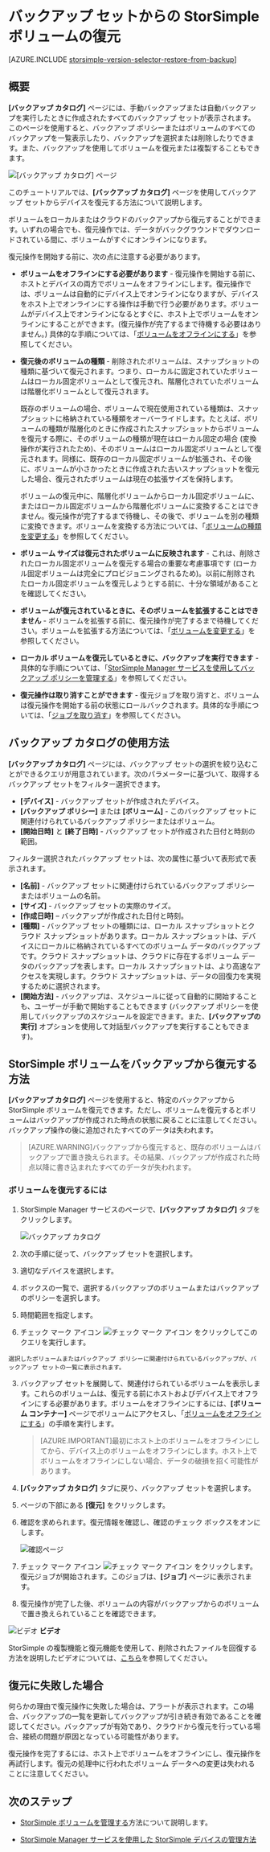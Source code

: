 <properties 
   pageTitle="バックアップからの StorSimple ボリュームの復元 | Microsoft Azure"
   description="StorSimple Manager サービスの [バックアップ カタログ] ページを使用してバックアップ セットから StorSimple ボリュームを復元する方法について説明します。"
   services="storsimple"
   documentationCenter="NA"
   authors="SharS"
   manager="carolz"
   editor="" />
<tags 
   ms.service="storsimple"
   ms.devlang="NA"
   ms.topic="article"
   ms.tgt_pltfrm="NA"
   ms.workload="TBD"
   ms.date="12/14/2015"
   ms.author="v-sharos" />

# バックアップ セットからの StorSimple ボリュームの復元

[AZURE.INCLUDE [storsimple-version-selector-restore-from-backup](../../includes/storsimple-version-selector-restore-from-backup.md)]

## 概要

**[バックアップ カタログ]** ページには、手動バックアップまたは自動バックアップを実行したときに作成されたすべてのバックアップ セットが表示されます。このページを使用すると、バックアップ ポリシーまたはボリュームのすべてのバックアップを一覧表示したり、バックアップを選択または削除したりできます。また、バックアップを使用してボリュームを復元または複製することもできます。

 ![[バックアップ カタログ] ページ](./media/storsimple-restore-from-backup-set-u2/HCS_BackupCatalog.png)

このチュートリアルでは、**[バックアップ カタログ]** ページを使用してバックアップ セットからデバイスを復元する方法について説明します。

ボリュームをローカルまたはクラウドのバックアップから復元することができます。いずれの場合でも、復元操作では、データがバックグラウンドでダウンロードされている間に、ボリュームがすぐにオンラインになります。

復元操作を開始する前に、次の点に注意する必要があります。

- **ボリュームをオフラインにする必要があります** - 復元操作を開始する前に、ホストとデバイスの両方でボリュームをオフラインにします。復元操作では、ボリュームは自動的にデバイス上でオンラインになりますが、デバイスをホスト上でオンラインにする操作は手動で行う必要があります。ボリュームがデバイス上でオンラインになるとすぐに、ホスト上でボリュームをオンラインにすることができます。(復元操作が完了するまで待機する必要はありません。) 具体的な手順については、「[ボリュームをオフラインにする](storsimple-manage-volumes.md#take-a-volume-offline)」を参照してください。

- **復元後のボリュームの種類** - 削除されたボリュームは、スナップショットの種類に基づいて復元されます。つまり、ローカルに固定されていたボリュームはローカル固定ボリュームとして復元され、階層化されていたボリュームは階層化ボリュームとして復元されます。

    既存のボリュームの場合、ボリュームで現在使用されている種類は、スナップショットに格納されている種類をオーバーライドします。たとえば、ボリュームの種類が階層化のときに作成されたスナップショットからボリュームを復元する際に、そのボリュームの種類が現在はローカル固定の場合 (変換操作が実行されたため)、そのボリュームはローカル固定ボリュームとして復元されます。同様に、既存のローカル固定ボリュームが拡張され、その後に、ボリュームが小さかったときに作成された古いスナップショットを復元した場合、復元されたボリュームは現在の拡張サイズを保持します。

    ボリュームの復元中に、階層化ボリュームからローカル固定ボリュームに、またはローカル固定ボリュームから階層化ボリュームに変換することはできません。復元操作が完了するまで待機し、その後で、ボリュームを別の種類に変換できます。ボリュームを変換する方法については、「[ボリュームの種類を変更する](storsimple-manage-volumes-u2.md#change-the-volume-type)」を参照してください。

- **ボリューム サイズは復元されたボリュームに反映されます** - これは、削除されたローカル固定ボリュームを復元する場合の重要な考慮事項です (ローカル固定ボリュームは完全にプロビジョニングされるため)。以前に削除されたローカル固定ボリュームを復元しようとする前に、十分な領域があることを確認してください。

- **ボリュームが復元されているときに、そのボリュームを拡張することはできません** - ボリュームを拡張する前に、復元操作が完了するまで待機してください。ボリュームを拡張する方法については、「[ボリュームを変更する](storsimple-manage-volumes-u2.md#modify-a-volume)」を参照してください。

- **ローカル ボリュームを復元しているときに、バックアップを実行できます** - 具体的な手順については、「[StorSimple Manager サービスを使用してバックアップ ポリシーを管理する](storsimple-manage-backup-policies.md)」を参照してください。

- **復元操作は取り消すことができます** - 復元ジョブを取り消すと、ボリュームは復元操作を開始する前の状態にロールバックされます。具体的な手順については、「[ジョブを取り消す](storsimple-manage-jobs.md#cancel-a-job)」を参照してください。

## バックアップ カタログの使用方法

**[バックアップ カタログ]** ページには、バックアップ セットの選択を絞り込むことができるクエリが用意されています。次のパラメーターに基づいて、取得するバックアップ セットをフィルター選択できます。

- **[デバイス]** - バックアップ セットが作成されたデバイス。
- **[バックアップ ポリシー]** または **[ボリューム]** - このバックアップ セットに関連付けられているバックアップ ポリシーまたはボリューム。
- **[開始日時]** と **[終了日時]** - バックアップ セットが作成された日付と時刻の範囲。

フィルター選択されたバックアップ セットは、次の属性に基づいて表形式で表示されます。

- **[名前]** - バックアップ セットに関連付けられているバックアップ ポリシーまたはボリュームの名前。
- **[サイズ]** - バックアップ セットの実際のサイズ。
- **[作成日時]** – バックアップが作成された日付と時刻。 
- **[種類]** - バックアップ セットの種類には、ローカル スナップショットとクラウド スナップショットがあります。ローカル スナップショットは、デバイスにローカルに格納されているすべてのボリューム データのバックアップです。クラウド スナップショットは、クラウドに存在するボリューム データのバックアップを表します。ローカル スナップショットは、より高速なアクセスを実現します。クラウド スナップショットは、データの回復力を実現するために選択されます。
- **[開始方法]** - バックアップは、スケジュールに従って自動的に開始することも、ユーザーが手動で開始することもできます (バックアップ ポリシーを使用してバックアップのスケジュールを設定できます。また、**[バックアップの実行]** オプションを使用して対話型バックアップを実行することもできます)。

## StorSimple ボリュームをバックアップから復元する方法

**[バックアップ カタログ]** ページを使用すると、特定のバックアップから StorSimple ボリュームを復元できます。ただし、ボリュームを復元するとボリュームはバックアップが作成された時点の状態に戻ることに注意してください。バックアップ操作の後に追加されたすべてのデータは失われます。

> [AZURE.WARNING]バックアップから復元すると、既存のボリュームはバックアップで置き換えられます。その結果、バックアップが作成された時点以降に書き込まれたすべてのデータが失われます。

### ボリュームを復元するには

1. StorSimple Manager サービスのページで、**[バックアップ カタログ]** タブをクリックします。

    ![バックアップ カタログ](./media/storsimple-restore-from-backup-set-u2/HCS_Restore.png)

2. 次の手順に従って、バックアップ セットを選択します。
  1. 適切なデバイスを選択します。
  2. ボックスの一覧で、選択するバックアップのボリュームまたはバックアップのポリシーを選択します。
  3. 時間範囲を指定します。
  4. チェック マーク アイコン ![チェック マーク アイコン](./media/storsimple-restore-from-backup-set-u2/HCS_CheckIcon.png) をクリックしてこのクエリを実行します。
 
    選択したボリュームまたはバックアップ ポリシーに関連付けられているバックアップが、バックアップ セットの一覧に表示されます。

3. バックアップ セットを展開して、関連付けられているボリュームを表示します。これらのボリュームは、復元する前にホストおよびデバイス上でオフラインにする必要があります。ボリュームをオフラインにするには、**[ボリューム コンテナー]** ページでボリュームにアクセスし、「[ボリュームをオフラインにする](storsimple-manage-volumes-u2.md#take-a-volume-offline)」の手順を実行します。

    > [AZURE.IMPORTANT]最初にホスト上のボリュームをオフラインにしてから、デバイス上のボリュームをオフラインにします。ホスト上でボリュームをオフラインにしない場合、データの破損を招く可能性があります。

4. **[バックアップ カタログ]** タブに戻り、バックアップ セットを選択します。

5. ページの下部にある **[復元]** をクリックします。

6. 確認を求められます。復元情報を確認し、確認のチェック ボックスをオンにします。

    ![確認ページ](./media/storsimple-restore-from-backup-set-u2/ConfirmRestore.png)

7. チェック マーク アイコン ![チェック マーク アイコン](./media/storsimple-restore-from-backup-set-u2/HCS_CheckIcon.png) をクリックします。復元ジョブが開始されます。このジョブは、**[ジョブ]** ページに表示されます。

8. 復元操作が完了した後、ボリュームの内容がバックアップからのボリュームで置き換えられていることを確認できます。

![ビデオ](./media/storsimple-restore-from-backup-set-u2/Video_icon.png) **ビデオ**

StorSimple の複製機能と復元機能を使用して、削除されたファイルを回復する方法を説明したビデオについては、[こちら](http://azure.microsoft.com/documentation/videos/storsimple-recover-deleted-files-with-storsimple/)を参照してください。

## 復元に失敗した場合

何らかの理由で復元操作に失敗した場合は、アラートが表示されます。この場合、バックアップの一覧を更新してバックアップが引き続き有効であることを確認してください。バックアップが有効であり、クラウドから復元を行っている場合、接続の問題が原因となっている可能性があります。

復元操作を完了するには、ホスト上でボリュームをオフラインにし、復元操作を再試行します。復元の処理中に行われたボリューム データへの変更は失われることに注意してください。

## 次のステップ

- [StorSimple ボリュームを管理する](storsimple-manage-volumes-u2.md)方法について説明します。

- [StorSimple Manager サービスを使用した StorSimple デバイスの管理方法](storsimple-manager-service-administration-u2.md)

<!---HONumber=AcomDC_1217_2015-->